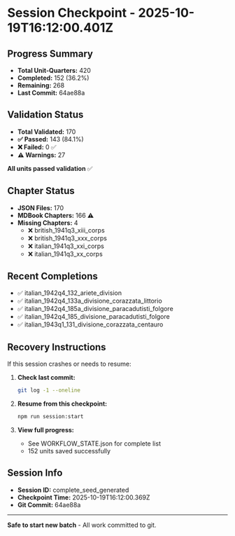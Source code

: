# Session Checkpoint - 2025-10-19T16:12:00.401Z

## Progress Summary

- **Total Unit-Quarters:** 420
- **Completed:** 152 (36.2%)
- **Remaining:** 268
- **Last Commit:** 64ae88a

## Validation Status

- **Total Validated:** 170
- **✅ Passed:** 143 (84.1%)
- **❌ Failed:** 0 ✅
- **⚠️ Warnings:** 27

**All units passed validation** ✅

## Chapter Status

- **JSON Files:** 170
- **MDBook Chapters:** 166 ⚠️
- **Missing Chapters:** 4
  - ❌ british_1941q3_xiii_corps
  - ❌ british_1941q3_xxx_corps
  - ❌ italian_1941q3_xxi_corps
  - ❌ italian_1941q3_xx_corps

## Recent Completions

- ✅ italian_1942q4_132_ariete_division
- ✅ italian_1942q4_133a_divisione_corazzata_littorio
- ✅ italian_1942q4_185a_divisione_paracadutisti_folgore
- ✅ italian_1942q4_185_divisione_paracadutisti_folgore
- ✅ italian_1943q1_131_divisione_corazzata_centauro

## Recovery Instructions

If this session crashes or needs to resume:

1. **Check last commit:**
   ```bash
   git log -1 --oneline
   ```

2. **Resume from this checkpoint:**
   ```bash
   npm run session:start
   ```

3. **View full progress:**
   - See WORKFLOW_STATE.json for complete list
   - 152 units saved successfully

## Session Info

- **Session ID:** complete_seed_generated
- **Checkpoint Time:** 2025-10-19T16:12:00.369Z
- **Git Commit:** 64ae88a

---

**Safe to start new batch** - All work committed to git.
